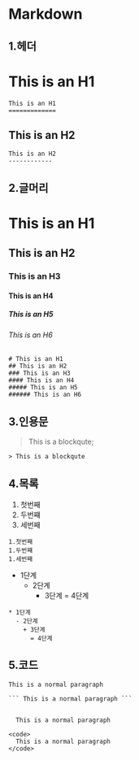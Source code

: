 # Markdown

##  1.헤더



  This is an H1
  ==============
  ```
  This is an H1
  =============
  ```


  This is an H2
  -------------
  ```
  This is an H2
  ------------
  ```


## 2.글머리 



# This is an H1
## This is an H2
### This is an H3
#### This is an H4
##### This is an H5
###### This is an H6
```
# This is an H1
## This is an H2
### This is an H3
#### This is an H4
##### This is an H5
###### This is an H6
```

## 3.인용문

> This is a blockqute;
```
> This is a blockqute
```

## 4.목록


1. 첫번째
1. 두번쨰
1. 세번째

```
1.첫번째
1.두번쨰
1.세번째
```

* 1단계
  - 2단계
    + 3단계
      = 4단계
```
* 1단계
  - 2단계
    + 3단계
      = 4단계
```

## 5.코드

```
This is a normal paragraph
```

```
``` This is a normal paragraph ```
```

<code>
  This is a normal paragraph
</code>


```
<code>
  This is a normal paragraph
</code>
```
